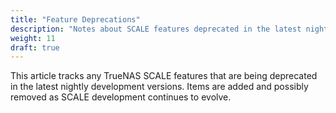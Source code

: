 ```yaml
---
title: "Feature Deprecations"
description: "Notes about SCALE features deprecated in the latest nightly releases."
weight: 11
draft: true
---
```


This article tracks any TrueNAS SCALE features that are being deprecated in the latest nightly development versions.
Items are added and possibly removed as SCALE development continues to evolve.
